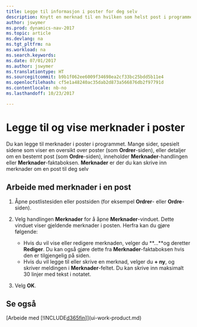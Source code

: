 ```yaml
---
title: Legge til informasjon i poster for deg selv
description: Knytt en merknad til en hvilken som helst post i programmet. Hvis du for eksempel har tilleggsinformasjon om en ordre, som ikke passer inn i noen av feltene i ordreskjemaet, kan du skrive en merknad.
author: jswymer
ms.prod: dynamics-nav-2017
ms.topic: article
ms.devlang: na
ms.tgt_pltfrm: na
ms.workload: na
ms.search.keywords: 
ms.date: 07/01/2017
ms.author: jswymer
ms.translationtype: HT
ms.sourcegitcommit: b9b1f062ee6009f34698ea2cf33bc25bdd5b11e4
ms.openlocfilehash: cf5e1a48240ac35dab2d873a566876db2f97791d
ms.contentlocale: nb-no
ms.lasthandoff: 10/23/2017

---
```

# <a name="adding-and-viewing-notes-on-records"></a>Legge til og vise merknader i poster
 Du <!--OnPrem and your colleagues -->kan legge til merknader i poster i programmet. Mange sider, spesielt sidene som viser en oversikt over poster (som **Ordrer**-siden), eller detaljer om en bestemt post (som **Ordre**-siden), inneholder **Merknader**-handlingen eller **Merknader**-faktaboksen. **Merknader** er der du kan skrive inn merknader om en post til deg selv<!--OnPrem or others, and where you can view notes to you from others. For example, a note could be a general comment or processing instruction to your colleague, who can then respond to your note using their own **Notes**. Or, your colleague can add a note that gives you extra information about a sales order that is not covered by the information on the sales order. These notes and correspondences will follow the record as it is processed in the company.-->

<!--OnPrem
> [!NOTE]  
>  You can only select one recipient of the note.-->  
  
## <a name="to-work-with-notes-on-a-record"></a>Arbeide med merknader i en post 
  
1.  Åpne postlistesiden eller postsiden (for eksempel **Ordrer**- eller **Ordre**-siden).  
  
    <!-- If **Notes** is not visible on the page, then you can customize the page to display the Notes FactBox. -->
  
2.  Velg handlingen **Merknader** for å åpne **Merknader**-vinduet. Dette vinduet viser gjeldende merknader i posten. Herfra kan du gjøre følgende:

    -   Hvis du vil vise eller redigere merknaden, velger du **...**og deretter **Rediger**. Du kan også gjøre dette fra **Merknader**-faktaboksen hvis den er tilgjengelig på siden.
    -   Hvis du vil legge til eller skrive en merknad, velger du **+ ny**, og skriver meldingen i **Merknader**-feltet. Du kan skrive inn maksimalt 30 linjer med tekst i notatet. 
  
<!-- 5.  In the **To** field, enter a user ID (your own or someone else’s) to indicate who the note is for.  
  
6.  Select the **Notify** field if you want to send a notification to the user in the **To** field. 
  
     If **Notify** is selected, the note will be sent as a notification to the user's **My Notifications** on the Role Center.  -->
  
3.  Velg **OK**.  

## <a name="see-also"></a>Se også
[Arbeide med [!INCLUDE[d365fin](includes/d365fin_md.md)]](ui-work-product.md)  
